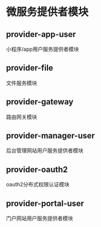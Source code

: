 # 微服务提供者模块

## provider-app-user
小程序/app用户服务提供者模块

## provider-file
文件服务模块

## provider-gateway
路由网关模块

## provider-manager-user
后台管理网站用户服务提供者模块

## provider-oauth2
oauth2分布式权限认证模块

## provider-portal-user
门户网站用户服务提供者模块
